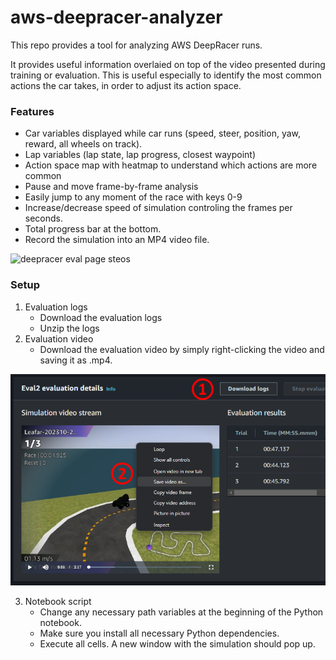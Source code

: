 # aws-deepracer-analyzer
This repo provides a tool for analyzing AWS DeepRacer runs.

It provides useful information overlaied on top of the video presented during training or evaluation. This is useful especially to identify the most common actions the car takes, in order to adjust its action space.

### Features
- Car variables displayed while car runs (speed, steer, position, yaw, reward, all wheels on track).
- Lap variables (lap state, lap progress, closest waypoint)
- Action space map with heatmap to understand which actions are more common
- Pause and move frame-by-frame analysis
- Easily jump to any moment of the race with keys 0-9
- Increase/decrease speed of simulation controling the frames per seconds.
- Total progress bar at the bottom.
- Record the simulation into an MP4 video file.

![deepracer eval page steos](./resources/analyzer_demo.gif)


### Setup
1. Evaluation logs
    - Download the evaluation logs
    - Unzip the logs
2. Evaluation video
    - Download the evaluation video by simply right-clicking the video and saving it as .mp4.

![deepracer eval oage steos](./resources/deepracer_eval_page_steps.png)

3. Notebook script
    - Change any necessary path variables at the beginning of the Python notebook.
    - Make sure you install all necessary Python dependencies.
    - Execute all cells. A new window with the simulation should pop up.
